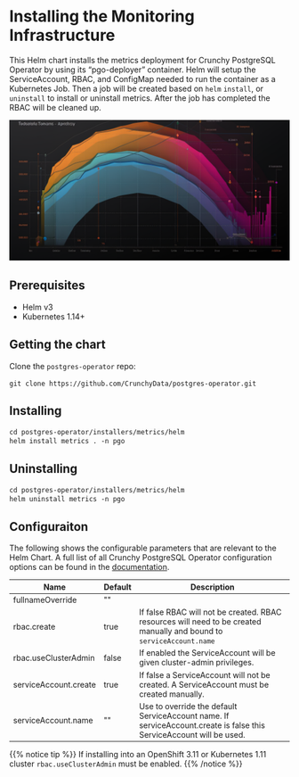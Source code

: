 # Installing the Monitoring Infrastructure

This Helm chart installs the metrics deployment for Crunchy PostgreSQL Operator
by using its “pgo-deployer” container. Helm will setup the ServiceAccount, RBAC,
and ConfigMap needed to run the container as a Kubernetes Job. Then a job will
be created based on `helm` `install`, or `uninstall` to install or uninstall
metrics. After the job has completed the RBAC will be cleaned up.

![](assets/crunchydb-metrics-chart.png)

## Prerequisites

- Helm v3
- Kubernetes 1.14+

## Getting the chart

Clone the `postgres-operator` repo:
```
git clone https://github.com/CrunchyData/postgres-operator.git
```

## Installing

```
cd postgres-operator/installers/metrics/helm
helm install metrics . -n pgo
```

## Uninstalling

```
cd postgres-operator/installers/metrics/helm
helm uninstall metrics -n pgo
```

## Configuraiton 

The following shows the configurable parameters that are relevant to the Helm
Chart. A full list of all Crunchy PostgreSQL Operator configuration options can
be found in the [documentation](https://access.crunchydata.com/documentation/postgres-operator/latest/installation/configuration/).

| Name | Default | Description |
| ---- | ------- | ----------- |
| fullnameOverride | "" |  |
| rbac.create | true | If false RBAC will not be created. RBAC resources will need to be created manually and bound to `serviceAccount.name` |
| rbac.useClusterAdmin | false | If enabled the ServiceAccount will be given cluster-admin privileges. |
| serviceAccount.create | true | If false a ServiceAccount will not be created. A ServiceAccount must be created manually. |
| serviceAccount.name | "" | Use to override the default ServiceAccount name. If serviceAccount.create is false this ServiceAccount will be used. |

{{% notice tip %}}
If installing into an OpenShift 3.11 or Kubernetes 1.11 cluster `rbac.useClusterAdmin` must be enabled.
{{% /notice %}}
